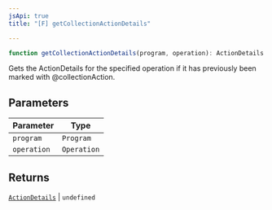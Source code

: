 ```yaml
---
jsApi: true
title: "[F] getCollectionActionDetails"

---
```

```ts
function getCollectionActionDetails(program, operation): ActionDetails | undefined
```

Gets the ActionDetails for the specified operation if it has previously been marked with @collectionAction.

## Parameters

| Parameter | Type |
| ------ | ------ |
| `program` | `Program` |
| `operation` | `Operation` |

## Returns

[`ActionDetails`](../interfaces/ActionDetails.md) \| `undefined`
